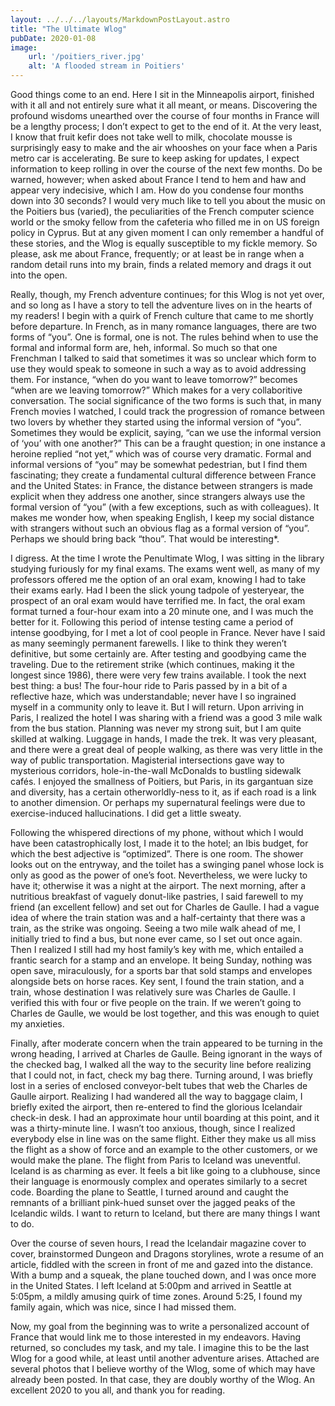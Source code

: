```yaml
---
layout: ../../../layouts/MarkdownPostLayout.astro
title: "The Ultimate Wlog"
pubDate: 2020-01-08
image:
    url: '/poitiers_river.jpg' 
    alt: 'A flooded stream in Poitiers'
---
```


Good things come to an end. Here I sit in the Minneapolis airport, finished with it all and not entirely sure what it all meant, or means. Discovering the profound wisdoms unearthed over the course of four months in France will be a lengthy process; I don’t expect to get to the end of it. At the very least, I know that fruit kefir does not take well to milk, chocolate mousse is surprisingly easy to make and the air whooshes on your face when a Paris metro car is accelerating. Be sure to keep asking for updates, I expect information to keep rolling in over the course of the next few months. Do be warned, however; when asked about France I tend to hem and haw and appear very indecisive, which I am. How do you condense four months down into 30 seconds? I would very much like to tell you about the music on the Poitiers bus (varied), the peculiarities of the French computer science world or the smoky fellow from the cafeteria who filled me in on US foreign policy in Cyprus. But at any given moment I can only remember a handful of these stories, and the Wlog is equally susceptible to my fickle memory. So please, ask me about France, frequently; or at least be in range when a random detail runs into my brain, finds a related memory and drags it out into the open.  

Really, though, my French adventure continues; for this Wlog is not yet over, and so long as I have a story to tell the adventure lives on in the hearts of my readers! I begin with a quirk of French culture that came to me shortly before departure. In French, as in many romance languages, there are two forms of “you”. One is formal, one is not. The rules behind when to use the formal and informal form are, heh, informal. So much so that one Frenchman I talked to said that sometimes it was so unclear which form to use they would speak to someone in such a way as to avoid addressing them. For instance, “when do you want to leave tomorrow?” becomes “when are we leaving tomorrow?” Which makes for a very collaboritive conversation. The social significance of the two forms is such that, in many French movies I watched, I could track the progression of romance between two lovers by whether they started using the informal version of “you”. Sometimes they would be explicit, saying, “can we use the informal version of ‘you’ with one another?” This can be a fraught question; in one instance a heroine replied “not yet,” which was of course very dramatic. Formal and informal versions of “you” may be somewhat pedestrian, but I find them fascinating; they create a fundamental cultural difference between France and the United States: in France, the distance between strangers is made explicit when they address one another, since strangers always use the formal version of “you” (with a few exceptions, such as with colleagues). It makes me wonder how, when speaking English, I keep my social distance with strangers without such an obvious flag as a formal version of “you”. Perhaps we should bring back “thou”. That would be interesting*.

I digress. At the time I wrote the Penultimate Wlog, I was sitting in the library studying furiously for my final exams. The exams went well, as many of my professors offered me the option of an oral exam, knowing I had to take their exams early. Had I been the slick young tadpole of yesteryear, the prospect of an oral exam would have terrified me. In fact, the oral exam format turned a four-hour exam into a 20 minute one, and I was much the better for it. Following this period of intense testing came a period of intense goodbying, for I met a lot of cool people in France. Never have I said as many seemingly permanent farewells. I like to think they weren’t definitive, but some certainly are. After testing and goodbying came the traveling. Due to the retirement strike (which continues, making it the longest since 1986), there were very few trains available. I took the next best thing: a bus! The four-hour ride to Paris passed by in a bit of a reflective haze, which was understandable; never have I so ingrained myself in a community only to leave it. But I will return. Upon arriving in Paris, I realized the hotel I was sharing with a friend was a good 3 mile walk from the bus station. Planning was never my strong suit, but I am quite skilled at walking. Luggage in hands, I made the trek. It was very pleasant, and there were a great deal of people walking, as there was very little in the way of public transportation. Magisterial intersections gave way to mysterious corridors, hole-in-the-wall McDonalds to bustling sidewalk cafés. I enjoyed the smallness of Poitiers, but Paris, in its gargantuan size and diversity, has a certain otherworldly-ness to it, as if each road is a link to another dimension. Or perhaps my supernatural feelings were due to exercise-induced hallucinations. I did get a little sweaty.

Following the whispered directions of my phone, without which I would have been catastrophically lost, I made it to the hotel; an Ibis budget, for which the best adjective is “optimized”. There is one room. The shower looks out on the entryway, and the toilet has a swinging panel whose lock is only as good as the power of one’s foot. Nevertheless, we were lucky to have it; otherwise it was a night at the airport. The next morning, after a nutritious breakfast of vaguely donut-like pastries, I said farewell to my friend (an excellent fellow) and set out for Charles de Gaulle. I had a vague idea of where the train station was and a half-certainty that there was a train, as the strike was ongoing. Seeing a two mile walk ahead of me, I initially tried to find a bus, but none ever came, so I set out once again. Then I realized I still had my host family’s key with me, which entailed a frantic search for a stamp and an envelope. It being Sunday, nothing was open save, miraculously, for a sports bar that sold stamps and envelopes alongside bets on horse races. Key sent, I found the train station, and a train, whose destination I was relatively sure was Charles de Gaulle. I verified this with four or five people on the train. If we weren’t going to Charles de Gaulle, we would be lost together, and this was enough to quiet my anxieties.

Finally, after moderate concern when the train appeared to be turning in the wrong heading, I arrived at Charles de Gaulle. Being ignorant in the ways of the checked bag, I walked all the way to the security line before realizing that I could not, in fact, check my bag there. Turning around, I was briefly lost in a series of enclosed conveyor-belt tubes that web the Charles de Gaulle airport. Realizing I had wandered all the way to baggage claim, I briefly exited the airport, then re-entered to find the glorious Icelandair check-in desk. I had an approximate hour until boarding at this point, and it was a thirty-minute line. I wasn’t too anxious, though, since I realized everybody else in line was on the same flight. Either they make us all miss the flight as a show of force and an example to the other customers, or we would make the plane. The flight from Paris to Iceland was uneventful. Iceland is as charming as ever. It feels a bit like going to a clubhouse, since their language is enormously complex and operates similarly to a secret code. Boarding the plane to Seattle, I turned around and caught the remnants of a brilliant pink-hued sunset over the jagged peaks of the Icelandic wilds. I want to return to Iceland, but there are many things I want to do.  

Over the course of seven hours, I read the Icelandair magazine cover to cover, brainstormed Dungeon and Dragons storylines, wrote a resume of an article, fiddled with the screen in front of me and gazed into the distance. With a bump and a squeak, the plane touched down, and I was once more in the United States. I left Iceland at 5:00pm and arrived in Seattle at 5:05pm, a mildly amusing quirk of time zones. Around 5:25, I found my family again, which was nice, since I had missed them.

Now, my goal from the beginning was to write a personalized account of France that would link me to those interested in my endeavors. Having returned, so concludes my task, and my tale. I imagine this to be the last Wlog for a good while, at least until another adventure arises. Attached are several photos that I believe worthy of the Wlog, some of which may have already been posted. In that case, they are doubly worthy of the Wlog. An excellent 2020 to you all, and thank you for reading.